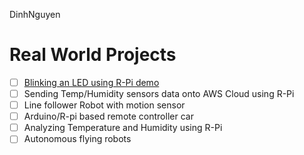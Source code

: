 DinhNguyen
# Real World Projects
- [ ] [Blinking an LED using R-Pi demo](https://www.hackster.io/)
- [ ] Sending Temp/Humidity sensors data onto AWS Cloud using R-Pi
- [ ] Line follower Robot with motion sensor
- [ ] Arduino/R-pi based remote controller car
- [ ] Analyzing Temperature and Humidity using R-Pi
- [ ] Autonomous flying robots

